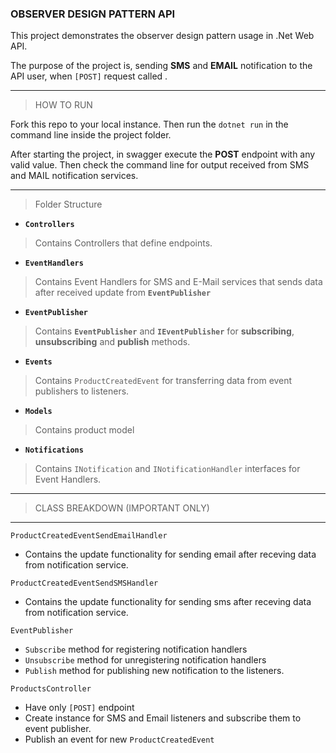 ﻿### OBSERVER DESIGN PATTERN API

This project demonstrates the observer design pattern usage in .Net Web API.

The purpose of the project is, sending **SMS** and **EMAIL** notification to the API user, when `[POST]` request called .

---
> HOW TO RUN

Fork this repo to your local instance. Then run the `dotnet run` in the command line inside the project folder.

After starting the project, in swagger execute the **POST** endpoint with any valid value.
Then check the command line for output received from SMS and MAIL notification services.

---

>Folder Structure

- **`Controllers`**
> Contains Controllers that define endpoints.
- **`EventHandlers`**
> Contains Event Handlers for SMS and E-Mail services that sends data after received update from **`EventPublisher`** 
- **`EventPublisher`**
> Contains **`EventPublisher`** and **`IEventPublisher`** for **subscribing**, **unsubscribing** and **publish** methods. 
- **`Events`**
> Contains `ProductCreatedEvent` for transferring data from event publishers to listeners.
- **`Models`**
> Contains product model
- **`Notifications`**
> Contains `INotification` and `INotificationHandler` interfaces for Event Handlers.

---

> CLASS BREAKDOWN (IMPORTANT ONLY)

---

`ProductCreatedEventSendEmailHandler`
- Contains the update functionality for sending email after receving data from notification service.

`ProductCreatedEventSendSMSHandler`
- Contains the update functionality for sending sms after receving data from notification service.

`EventPublisher`
- `Subscribe` method for registering notification handlers
- `Unsubscribe` method for unregistering notification handlers
- `Publish` method for publishing new notification to the listeners.

`ProductsController`
- Have only `[POST]` endpoint
- Create instance for SMS and Email listeners and subscribe them to event publisher.
- Publish an event for new `ProductCreatedEvent`